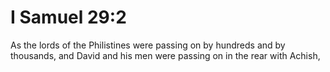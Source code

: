 # I Samuel 29:2

As the lords of the Philistines were passing on by hundreds and by thousands, and David and his men were passing on in the rear with Achish,
